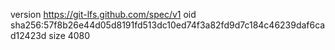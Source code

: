 version https://git-lfs.github.com/spec/v1
oid sha256:57f8b26e44d05d8191fd513dc10ed74f3a82fd9d7c184c46239daf6cad12423d
size 4080
